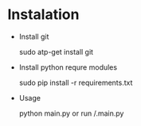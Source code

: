 Instalation
===========

* Install git

    sudo atp-get install git

* Install python requre modules

    sudo pip install -r requirements.txt

* Usage

    python main.py or run /.main.py
